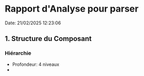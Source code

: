 # Rapport d'Analyse pour parser

Date: 21/02/2025 12:23:06

## 1. Structure du Composant

### Hiérarchie

- Profondeur: 4 niveaux
- <template>

## 2. Tests

### Couverture

- Total: NaN%
- Éléments testés: 0/0

## 3. Styles

### Thèmes

- Support: Non

### Variables CSS

- Total: 0

### Mise en Page

- Type: flex

### Réactivité

- Media Queries: Non

### Suggestions d'Amélioration

- Aucun fichier de style trouvé

## 4. Fichiers du Composant

### Fichiers Requis

- parser.tsx: ❌
- parser.test.tsx: ❌
- parser.styles.css: ❌
- index.ts: ❌
